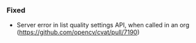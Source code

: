 ### Fixed

- Server error in list quality settings API, when called in an org
  (<https://github.com/opencv/cvat/pull/7190>)
